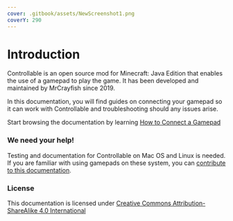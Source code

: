 ```yaml
---
cover: .gitbook/assets/NewScreenshot1.png
coverY: 290
---
```


# Introduction

Controllable is an open source mod for Minecraft: Java Edition that enables the use of a gamepad to play the game. It has been developed and maintained by MrCrayfish since 2019.

In this documentation, you will find guides on connecting your gamepad so it can work with Controllable and troubleshooting should any issues arise.

Start browsing the documentation by learning [How to Connect a Gamepad](guides/how-to-connect-a-gamepad/)

### We need your help!

Testing and documentation for Controllable on Mac OS and Linux is needed. If you are familiar with using gamepads on these system, you can [contribute to this documentation](https://github.com/MrCrayfish/Controllable-Documentation).

### License

This documentation is licensed under [Creative Commons Attribution-ShareAlike 4.0 International](https://creativecommons.org/licenses/by-sa/4.0/)
